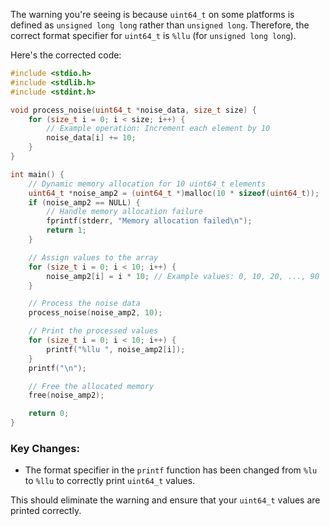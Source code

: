 The warning you're seeing is because `uint64_t` on some platforms is defined as `unsigned long long` rather than `unsigned long`. Therefore, the correct format specifier for `uint64_t` is `%llu` (for `unsigned long long`).

Here's the corrected code:

```c
#include <stdio.h>
#include <stdlib.h>
#include <stdint.h>

void process_noise(uint64_t *noise_data, size_t size) {
    for (size_t i = 0; i < size; i++) {
        // Example operation: Increment each element by 10
        noise_data[i] += 10;
    }
}

int main() {
    // Dynamic memory allocation for 10 uint64_t elements
    uint64_t *noise_amp2 = (uint64_t *)malloc(10 * sizeof(uint64_t));
    if (noise_amp2 == NULL) {
        // Handle memory allocation failure
        fprintf(stderr, "Memory allocation failed\n");
        return 1;
    }

    // Assign values to the array
    for (size_t i = 0; i < 10; i++) {
        noise_amp2[i] = i * 10; // Example values: 0, 10, 20, ..., 90
    }

    // Process the noise data
    process_noise(noise_amp2, 10);

    // Print the processed values
    for (size_t i = 0; i < 10; i++) {
        printf("%llu ", noise_amp2[i]);
    }
    printf("\n");

    // Free the allocated memory
    free(noise_amp2);

    return 0;
}
```

### Key Changes:
- The format specifier in the `printf` function has been changed from `%lu` to `%llu` to correctly print `uint64_t` values.

This should eliminate the warning and ensure that your `uint64_t` values are printed correctly.
